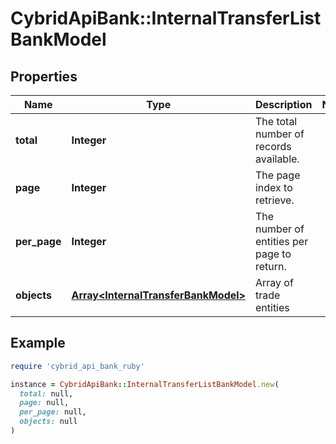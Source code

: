 # CybridApiBank::InternalTransferListBankModel

## Properties

| Name | Type | Description | Notes |
| ---- | ---- | ----------- | ----- |
| **total** | **Integer** | The total number of records available. |  |
| **page** | **Integer** | The page index to retrieve. |  |
| **per_page** | **Integer** | The number of entities per page to return. |  |
| **objects** | [**Array&lt;InternalTransferBankModel&gt;**](InternalTransferBankModel.md) | Array of trade entities |  |

## Example

```ruby
require 'cybrid_api_bank_ruby'

instance = CybridApiBank::InternalTransferListBankModel.new(
  total: null,
  page: null,
  per_page: null,
  objects: null
)
```

